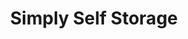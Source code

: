 ---
title: "Simply Self Storage"
url: /clinton-township/simply-self-storage/
shop: storage rental
---